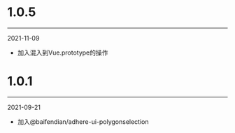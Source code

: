 # 1.0.5

***

2021-11-09

* 加入混入到Vue.prototype的操作

# 1.0.1

***

2021-09-21

* 加入@baifendian/adhere-ui-polygonselection

